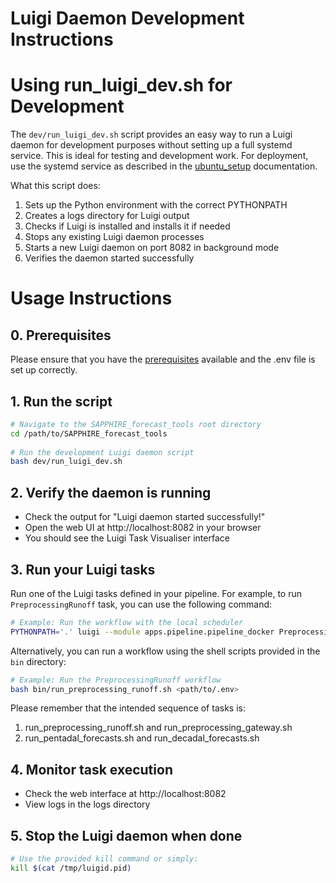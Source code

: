 # Luigi Daemon Development Instructions

# Using run_luigi_dev.sh for Development
The `dev/run_luigi_dev.sh` script provides an easy way to run a Luigi daemon for development purposes without setting up a full systemd service. This is ideal for testing and development work. For deployment, use the systemd service as described in the [ubuntu_setup](ubuntu_setup.md) documentation.

What this script does:
1. Sets up the Python environment with the correct PYTHONPATH
2. Creates a logs directory for Luigi output
3. Checks if Luigi is installed and installs it if needed
4. Stops any existing Luigi daemon processes
5. Starts a new Luigi daemon on port 8082 in background mode
6. Verifies the daemon started successfully

# Usage Instructions

## 0. Prerequisites
Please ensure that you have the [prerequisites](../development.md) available and the .env file is set up correctly. 

## 1. Run the script
```bash
# Navigate to the SAPPHIRE_forecast_tools root directory
cd /path/to/SAPPHIRE_forecast_tools
   
# Run the development Luigi daemon script
bash dev/run_luigi_dev.sh
```

## 2. Verify the daemon is running
- Check the output for "Luigi daemon started successfully!"  
- Open the web UI at http://localhost:8082 in your browser  
- You should see the Luigi Task Visualiser interface  

## 3. Run your Luigi tasks
Run one of the Luigi tasks defined in your pipeline. For example, to run `PreprocessingRunoff` task, you can use the following command:

```bash
# Example: Run the workflow with the local scheduler
PYTHONPATH='.' luigi --module apps.pipeline.pipeline_docker PreprocessingRunoff --local-scheduler
```

Alternatively, you can run a workflow using the shell scripts provided in the `bin` directory:

```bash
# Example: Run the PreprocessingRunoff workflow
bash bin/run_preprocessing_runoff.sh <path/to/.env>
```
Please remember that the intended sequence of tasks is:  
1. run_preprocessing_runoff.sh and run_preprocessing_gateway.sh
2. run_pentadal_forecasts.sh and run_decadal_forecasts.sh

## 4. Monitor task execution 
- Check the web interface at http://localhost:8082  
- View logs in the logs directory

## 5. Stop the Luigi daemon when done
```bash
# Use the provided kill command or simply: 
kill $(cat /tmp/luigid.pid)
```


